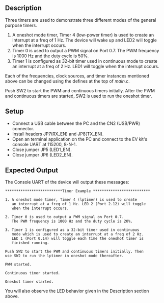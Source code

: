 ## Description

Three timers are used to demonstrate three different modes of the general purpose timers.

1. A oneshot mode timer, Timer 4 (low-power timer) is used to create an interrupt at a freq of 1 Hz. The device will wake up and LED2 will toggle when the interrupt occurs.
2. Timer 0 is used to output a PWM signal on Port 0.7. The PWM frequency is 1000 Hz and the duty cycle is 50%.
3. Timer 1 is configured as 32-bit timer used in continuous mode to create an interrupt at a freq of 2 Hz. LED1 will toggle when the interrupt occurs.

Each of the frequencies, clock sources, and timer instances mentioned above can be changed using the defines at the top of _main.c_.

Push SW2 to start the PWM and continuous timers initially. After the PWM and continuous timers are started, SW2 is used to run the oneshot timer.

## Setup
-   Connect a USB cable between the PC and the CN2 (USB/PWR) connector.
-   Install headers JP7(RX\_EN) and JP8(TX\_EN).
-   Open an terminal application on the PC and connect to the EV kit's console UART at 115200, 8-N-1.
-   Close jumper JP5 (LED1\_EN).
-   Close jumper JP6 (LED2\_EN).

## Expected Output

The Console UART of the device will output these messages:

```
**************************Timer Example **************************

1. A oneshot mode timer, Timer 4 (lptimer) is used to create
   an interrupt at a freq of 1 Hz. LED 2 (Port 2.12) will toggle
   when the interrupt occurs.

2. Timer 0 is used to output a PWM signal on Port 0.7.
   The PWM frequency is 1000 Hz and the duty cycle is 20%.

3. Timer 1 is configured as a 32-bit timer used in continuous
   mode which is used to create an interrupt at a freq of 2 Hz.
   LED 1 (Port 0.14) will toggle each time the oneshot timer is
   finished running.

Push SW2 to start the PWM and continuous timers initially. Then
use SW2 to run the lptimer in oneshot mode thereafter.

PWM started.

Continuous timer started.

Oneshot timer started.
```

You will also observe the LED behavior given in the Description section above.

